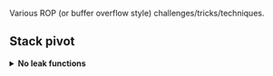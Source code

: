 Various ROP (or buffer overflow style) challenges/tricks/techniques.

## Stack pivot

<details>
<summary><strong>No leak functions</strong></summary>
<p>

- **Dreamhack wargame** --> pop rdi
	- [write-up](/challs/dreamhack/pop_rdi/readme.md)
	> restricted gadget, use stack pivot + add_gadget to modify saved registers values during functions internal...

</p>
</details>

